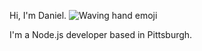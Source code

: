 Hi, I'm Daniel. ![Waving hand emoji](/media/1F44B.svg)

I'm a Node.js developer based in Pittsburgh.
